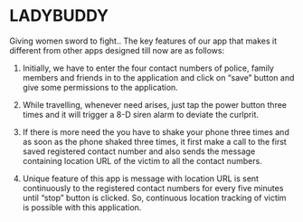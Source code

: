 # LADYBUDDY
Giving women sword to fight..
The key features of our app that makes it different from other apps designed till now are as follows: 
1) Initially, we have to enter the four contact numbers of police, family members and friends in to the application  and click on “save” button and give some permissions to the application.
2) While travelling, whenever need arises, just tap the power button three times and it will trigger a 8-D siren alarm to deviate the curlprit. 

3) If there is more need the you have to shake your phone  three times and as soon as the phone shaked three times, it first make a call to the first saved registered contact number and also sends the message containing location URL of the victim to all the contact numbers. 
4) Unique feature of this app is message with location URL is sent continuously to the registered contact numbers for every five minutes until “stop” button is clicked. So, continuous location tracking of victim is possible with this application.
